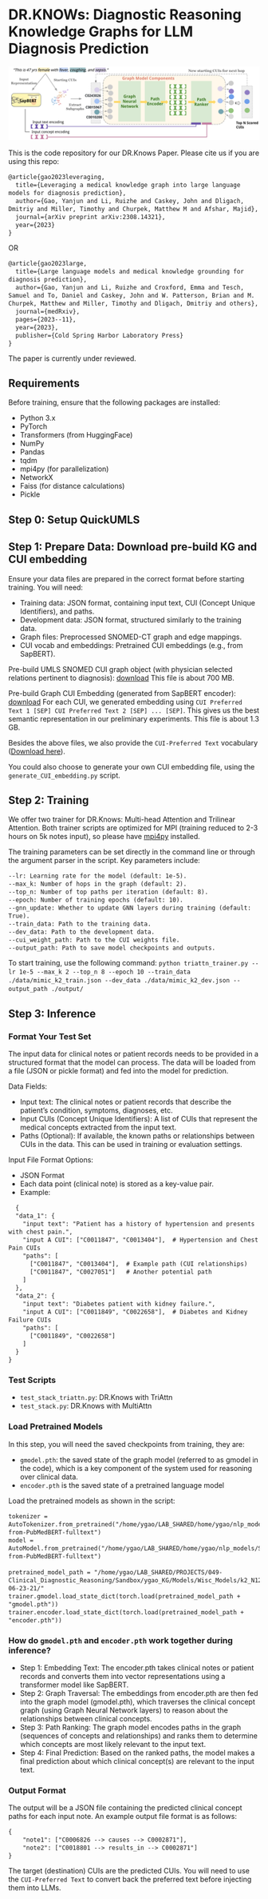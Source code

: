# DR.KNOWs: Diagnostic Reasoning Knowledge Graphs for LLM Diagnosis Prediction 

![Knowledge Graph Representation](drknows_architecture.png)

This is the code repository for our DR.Knows Paper. Please cite us if you are using this repo: 

```
@article{gao2023leveraging,
  title={Leveraging a medical knowledge graph into large language models for diagnosis prediction},
  author={Gao, Yanjun and Li, Ruizhe and Caskey, John and Dligach, Dmitriy and Miller, Timothy and Churpek, Matthew M and Afshar, Majid},
  journal={arXiv preprint arXiv:2308.14321},
  year={2023}
}
```

OR 

```
@article{gao2023large,
  title={Large language models and medical knowledge grounding for diagnosis prediction},
  author={Gao, Yanjun and Li, Ruizhe and Croxford, Emma and Tesch, Samuel and To, Daniel and Caskey, John and W. Patterson, Brian and M. Churpek, Matthew and Miller, Timothy and Dligach, Dmitriy and others},
  journal={medRxiv},
  pages={2023--11},
  year={2023},
  publisher={Cold Spring Harbor Laboratory Press}
}
```

The paper is currently under reviewed. 



## Requirements 
Before training, ensure that the following packages are installed:

- Python 3.x
- PyTorch
- Transformers (from HuggingFace)
- NumPy
- Pandas
- tqdm
- mpi4py (for parallelization)
- NetworkX
- Faiss (for distance calculations)
- Pickle
 

## Step 0: Setup QuickUMLS 

## Step 1: Prepare Data: Download pre-build KG and CUI embedding

Ensure your data files are prepared in the correct format before starting training. You will need:

- Training data: JSON format, containing input text, CUI (Concept Unique Identifiers), and paths.
- Development data: JSON format, structured similarly to the training data.
- Graph files: Preprocessed SNOMED-CT graph and edge mappings.
- CUI vocab and embeddings: Pretrained CUI embeddings (e.g., from SapBERT). 

Pre-build UMLS SNOMED CUI graph object (with physician selected relations pertinent to diagnosis): [download](https://drive.google.com/file/d/1zlb0zey_tAnFWtCY_NvhA0dqfydL4Ph7/view?usp=sharing) This file is about 700 MB. 

Pre-build Graph CUI Embedding (generated from SapBERT encoder): [download](https://drive.google.com/file/d/1a2axTk35wsvQ4AJOheZnjZJdyksHg1cy/view?usp=sharing) For each CUI, we generated embedding using `CUI Preferred Text 1 [SEP] CUI Preferred Text 2 [SEP] ... [SEP]`. This gives us the best semantic representation in our preliminary experiments. This file is about 1.3 GB. 

Besides the above files, we also provide the `CUI-Preferred Text` vocabulary ([Download here](https://drive.google.com/file/d/1xnZyz_ePAcXzmzCaqJHsAI0sf8LsG8DA/view?usp=sharing)). 

You could also choose to generate your own CUI embedding file, using the `generate_CUI_embedding.py` script. 
 

## Step 2: Training

We offer two trainer for DR.Knows: Multi-head Attention and Trilinear Attention. Both trainer scripts are optimized for MPI (training reduced to 2-3 hours on 5k notes input), so please have [mpi4py](https://mpi4py.readthedocs.io/en/stable/) installed. 

The training parameters can be set directly in the command line or through the argument parser in the script. Key parameters include:

```
--lr: Learning rate for the model (default: 1e-5).
--max_k: Number of hops in the graph (default: 2).
--top_n: Number of top paths per iteration (default: 8).
--epoch: Number of training epochs (default: 10).
--gnn_update: Whether to update GNN layers during training (default: True).
--train_data: Path to the training data.
--dev_data: Path to the development data.
--cui_weight_path: Path to the CUI weights file.
--output_path: Path to save model checkpoints and outputs.
```

To start training, use the following command:
 ``python triattn_trainer.py --lr 1e-5 --max_k 2 --top_n 8 --epoch 10 --train_data ./data/mimic_k2_train.json --dev_data ./data/mimic_k2_dev.json --output_path ./output/`` 



## Step 3: Inference 

### Format Your Test Set 
The input data for clinical notes or patient records needs to be provided in a structured format that the model can process. The data will be loaded from a file (JSON or pickle format) and fed into the model for prediction.

Data Fields:

- Input text: The clinical notes or patient records that describe the patient’s condition, symptoms, diagnoses, etc.
- Input CUIs (Concept Unique Identifiers): A list of CUIs that represent the medical concepts extracted from the input text.
- Paths (Optional): If available, the known paths or relationships between CUIs in the data. This can be used in training or evaluation settings.

Input File Format Options:

- JSON Format
- Each data point (clinical note) is stored as a key-value pair.
- Example:
```
  {
  "data_1": {
    "input text": "Patient has a history of hypertension and presents with chest pain.",
    "input A CUI": ["C0011847", "C0013404"],  # Hypertension and Chest Pain CUIs
    "paths": [
      ["C0011847", "C0013404"],  # Example path (CUI relationships)
      ["C0011847", "C0027051"]   # Another potential path
    ]
  },
  "data_2": {
    "input text": "Diabetes patient with kidney failure.",
    "input A CUI": ["C0011849", "C0022658"],  # Diabetes and Kidney Failure CUIs
    "paths": [
      ["C0011849", "C0022658"]
    ]
  }
}
```

### Test Scripts
- `test_stack_triattn.py`: DR.Knows with TriAttn
- `test_stack.py`: DR.Knows with MultiAttn


### Load Pretrained Models

In this step, you will need the saved checkpoints from training, they are: 
- `gmodel.pth`: the saved state of the graph model (referred to as gmodel in the code), which is a key component of the system used for reasoning over clinical data.
- `encoder.pth` is the saved state of a pretrained language model 

Load the pretrained models as shown in the script: 
```
tokenizer = AutoTokenizer.from_pretrained("/home/ygao/LAB_SHARED/home/ygao/nlp_models/SapBERT-from-PubMedBERT-fulltext")
model = AutoModel.from_pretrained("/home/ygao/LAB_SHARED/home/ygao/nlp_models/SapBERT-from-PubMedBERT-fulltext")

pretrained_model_path = "/home/ygao/LAB_SHARED/PROJECTS/049-Clinical_Diagnostic_Reasoning/Sandbox/ygao_KG/Models/Wisc_Models/k2_N12_H3_CL_V4_CosinewBERT_TRATTN_Weight_Stack_Flat_Oracle01-06-23-21/"
trainer.gmodel.load_state_dict(torch.load(pretrained_model_path + "gmodel.pth"))
trainer.encoder.load_state_dict(torch.load(pretrained_model_path + "encoder.pth"))
```

### How do `gmodel.pth` and `encoder.pth` work together during inference?

- Step 1: Embedding Text: The encoder.pth takes clinical notes or patient records and converts them into vector representations using a transformer model like SapBERT.
- Step 2: Graph Traversal: The embeddings from encoder.pth are then fed into the graph model (gmodel.pth), which traverses the clinical concept graph (using Graph Neural Network layers) to reason about the relationships between clinical concepts.
- Step 3: Path Ranking: The graph model encodes paths in the graph (sequences of concepts and relationships) and ranks them to determine which concepts are most likely relevant to the input text.
- Step 4: Final Prediction: Based on the ranked paths, the model makes a final prediction about which clinical concept(s) are relevant to the input text.


### Output Format

The output will be a JSON file containing the predicted clinical concept paths for each input note. An example output file format is as follows: 

```
{
    "note1": ["C0006826 --> causes --> C0002871"],
    "note2": ["C0018801 --> results_in --> C0002871"]
}
```

The target (destination) CUIs are the predicted CUIs. You will need to use the `CUI-Preferred Text` to convert back the preferred text before injecting them into LLMs. 
